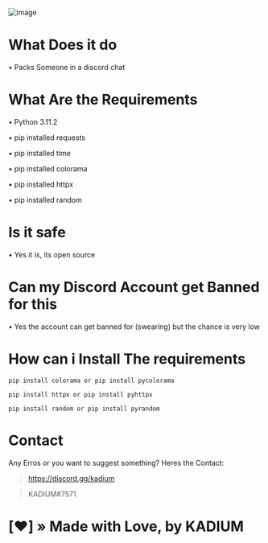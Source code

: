 ![image](https://user-images.githubusercontent.com/124511777/218091441-1afcd3f9-0c30-4708-a74e-6eca38dd6cf9.png)


# What Does it do
• Packs Someone in a discord chat

# What Are the Requirements
• Python 3.11.2

• pip installed requests

• pip installed time

• pip installed colorama

• pip installed httpx

• pip installed random



# Is it safe
• Yes it is, its open source

# Can my Discord Account get Banned for this
• Yes the account can get banned for (swearing) but the chance is very low

# How can i Install The requirements
```
pip install colorama or pip install pycolorama

pip install httpx or pip install pyhttpx

pip install random or pip install pyrandom
```

# Contact
Any Erros or you want to suggest something? Heres the Contact:

> https://discord.gg/kadium

> KADIUM#7571

# [❤️] » Made with Love, by KADIUM
